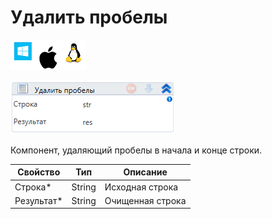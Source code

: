 # Удалить пробелы

![](<../../../../.gitbook/assets/image (100) (1) (1) (88).png>)

![](<../../../../.gitbook/assets/image (300).png>)

Компонент, удаляющий пробелы в начала и конце строки.

| Свойство    | Тип    | Описание         |
| ----------- | ------ | ---------------- |
| Строка\*    | String | Исходная строка  |
| Результат\* | String | Очищенная строка |

